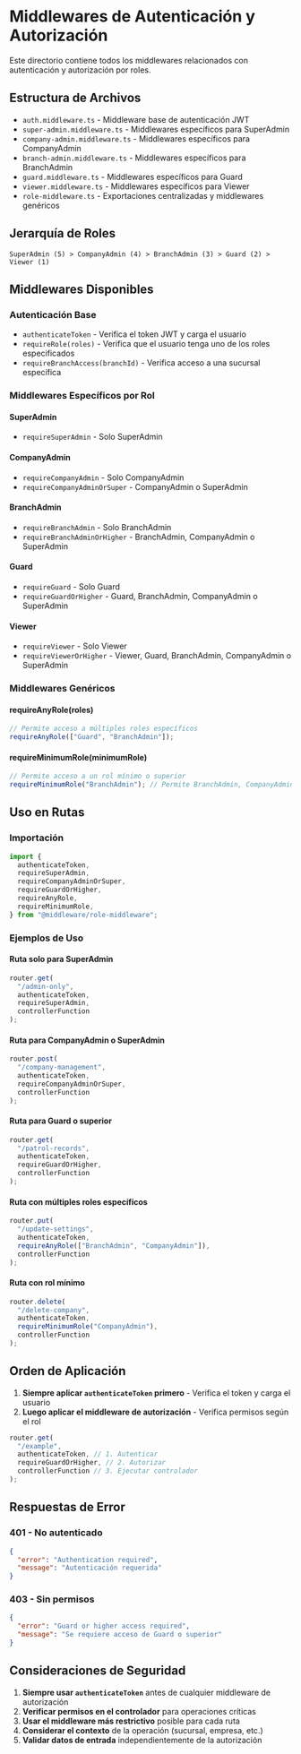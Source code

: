 # Middlewares de Autenticación y Autorización

Este directorio contiene todos los middlewares relacionados con autenticación y autorización por roles.

## Estructura de Archivos

- `auth.middleware.ts` - Middleware base de autenticación JWT
- `super-admin.middleware.ts` - Middlewares específicos para SuperAdmin
- `company-admin.middleware.ts` - Middlewares específicos para CompanyAdmin
- `branch-admin.middleware.ts` - Middlewares específicos para BranchAdmin
- `guard.middleware.ts` - Middlewares específicos para Guard
- `viewer.middleware.ts` - Middlewares específicos para Viewer
- `role-middleware.ts` - Exportaciones centralizadas y middlewares genéricos

## Jerarquía de Roles

```
SuperAdmin (5) > CompanyAdmin (4) > BranchAdmin (3) > Guard (2) > Viewer (1)
```

## Middlewares Disponibles

### Autenticación Base

- `authenticateToken` - Verifica el token JWT y carga el usuario
- `requireRole(roles)` - Verifica que el usuario tenga uno de los roles especificados
- `requireBranchAccess(branchId)` - Verifica acceso a una sucursal específica

### Middlewares Específicos por Rol

#### SuperAdmin

- `requireSuperAdmin` - Solo SuperAdmin

#### CompanyAdmin

- `requireCompanyAdmin` - Solo CompanyAdmin
- `requireCompanyAdminOrSuper` - CompanyAdmin o SuperAdmin

#### BranchAdmin

- `requireBranchAdmin` - Solo BranchAdmin
- `requireBranchAdminOrHigher` - BranchAdmin, CompanyAdmin o SuperAdmin

#### Guard

- `requireGuard` - Solo Guard
- `requireGuardOrHigher` - Guard, BranchAdmin, CompanyAdmin o SuperAdmin

#### Viewer

- `requireViewer` - Solo Viewer
- `requireViewerOrHigher` - Viewer, Guard, BranchAdmin, CompanyAdmin o SuperAdmin

### Middlewares Genéricos

#### requireAnyRole(roles)

```typescript
// Permite acceso a múltiples roles específicos
requireAnyRole(["Guard", "BranchAdmin"]);
```

#### requireMinimumRole(minimumRole)

```typescript
// Permite acceso a un rol mínimo o superior
requireMinimumRole("BranchAdmin"); // Permite BranchAdmin, CompanyAdmin, SuperAdmin
```

## Uso en Rutas

### Importación

```typescript
import {
  authenticateToken,
  requireSuperAdmin,
  requireCompanyAdminOrSuper,
  requireGuardOrHigher,
  requireAnyRole,
  requireMinimumRole,
} from "@middleware/role-middleware";
```

### Ejemplos de Uso

#### Ruta solo para SuperAdmin

```typescript
router.get(
  "/admin-only",
  authenticateToken,
  requireSuperAdmin,
  controllerFunction
);
```

#### Ruta para CompanyAdmin o SuperAdmin

```typescript
router.post(
  "/company-management",
  authenticateToken,
  requireCompanyAdminOrSuper,
  controllerFunction
);
```

#### Ruta para Guard o superior

```typescript
router.get(
  "/patrol-records",
  authenticateToken,
  requireGuardOrHigher,
  controllerFunction
);
```

#### Ruta con múltiples roles específicos

```typescript
router.put(
  "/update-settings",
  authenticateToken,
  requireAnyRole(["BranchAdmin", "CompanyAdmin"]),
  controllerFunction
);
```

#### Ruta con rol mínimo

```typescript
router.delete(
  "/delete-company",
  authenticateToken,
  requireMinimumRole("CompanyAdmin"),
  controllerFunction
);
```

## Orden de Aplicación

1. **Siempre aplicar `authenticateToken` primero** - Verifica el token y carga el usuario
2. **Luego aplicar el middleware de autorización** - Verifica permisos según el rol

```typescript
router.get(
  "/example",
  authenticateToken, // 1. Autenticar
  requireGuardOrHigher, // 2. Autorizar
  controllerFunction // 3. Ejecutar controlador
);
```

## Respuestas de Error

### 401 - No autenticado

```json
{
  "error": "Authentication required",
  "message": "Autenticación requerida"
}
```

### 403 - Sin permisos

```json
{
  "error": "Guard or higher access required",
  "message": "Se requiere acceso de Guard o superior"
}
```

## Consideraciones de Seguridad

1. **Siempre usar `authenticateToken`** antes de cualquier middleware de autorización
2. **Verificar permisos en el controlador** para operaciones críticas
3. **Usar el middleware más restrictivo** posible para cada ruta
4. **Considerar el contexto** de la operación (sucursal, empresa, etc.)
5. **Validar datos de entrada** independientemente de la autorización
